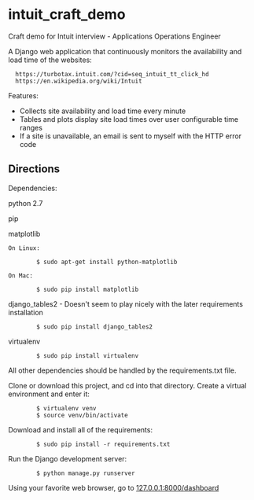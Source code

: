 # intuit_craft_demo
Craft demo for Intuit interview - Applications Operations Engineer

A Django web application that continuously monitors the availability and load time of the websites:

      https://turbotax.intuit.com/?cid=seq_intuit_tt_click_hd
      https://en.wikipedia.org/wiki/Intuit
      
Features:
- Collects site availability and load time every minute
- Tables and plots display site load times over user configurable time ranges
- If a site is unavailable, an email is sent to myself with the HTTP error code

## Directions

Dependencies:

python 2.7


pip

matplotlib

    On Linux:

            $ sudo apt-get install python-matplotlib

    On Mac:

            $ sudo pip install matplotlib

django_tables2 - Doesn't seem to play nicely with the later requirements installation

            $ sudo pip install django_tables2

virtualenv

            $ sudo pip install virtualenv

All other dependencies should be handled by the requirements.txt file.

Clone or download this project, and cd into that directory.  Create a virtual environment and enter it:

            $ virtualenv venv
            $ source venv/bin/activate

Download and install all of the requirements:

            $ sudo pip install -r requirements.txt

Run the Django development server:

            $ python manage.py runserver

Using your favorite web browser, go to [127.0.0.1:8000/dashboard](http://127.0.0.1:8000/dashboard)
